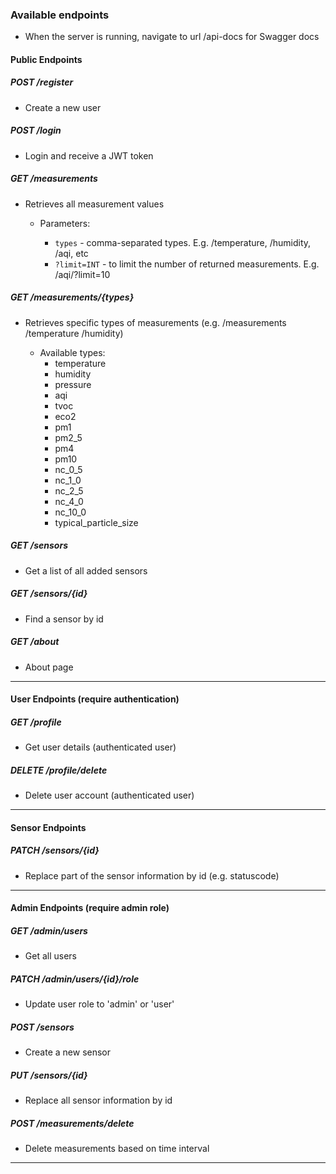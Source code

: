 ### Available endpoints

- When the server is running, navigate to url /api-docs for Swagger docs

#### Public Endpoints

##### POST /register

- Create a new user

##### POST /login

- Login and receive a JWT token

##### GET /measurements

- Retrieves all measurement values

  - Parameters:

    - `types` - comma-separated types. E.g. /temperature, /humidity, /aqi, etc
    - `?limit=INT` - to limit the number of returned measurements. E.g. /aqi/?limit=10

##### GET /measurements/{types}

- Retrieves specific types of measurements (e.g. /measurements /temperature /humidity)

  - Available types:
    - temperature
    - humidity
    - pressure
    - aqi
    - tvoc
    - eco2
    - pm1
    - pm2_5
    - pm4
    - pm10
    - nc_0_5
    - nc_1_0
    - nc_2_5
    - nc_4_0
    - nc_10_0
    - typical_particle_size

##### GET /sensors

- Get a list of all added sensors

##### GET /sensors/{id}

- Find a sensor by id

##### GET /about

- About page

---

#### User Endpoints (require authentication)

##### GET /profile

- Get user details (authenticated user)

##### DELETE /profile/delete

- Delete user account (authenticated user)

---

#### Sensor Endpoints

##### PATCH /sensors/{id}

- Replace part of the sensor information by id (e.g. statuscode)

---

#### Admin Endpoints (require admin role)

##### GET /admin/users

- Get all users

##### PATCH /admin/users/{id}/role

- Update user role to 'admin' or 'user'

##### POST /sensors

- Create a new sensor

##### PUT /sensors/{id}

- Replace all sensor information by id

##### POST /measurements/delete

- Delete measurements based on time interval

---
